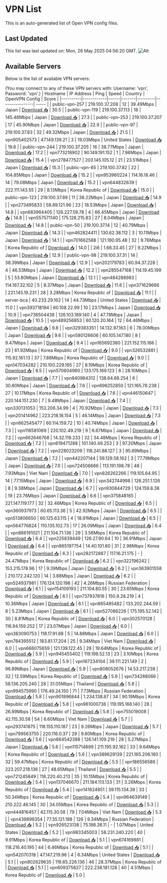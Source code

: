 # VPN List

This is an auto-generated list of Open VPN config files.

## Last Updated

This list was last updated on: Mon, 26 May 2025 04:56:20 GMT.
![Alt](https://repobeats.axiom.co/api/embed/186b98318ef1479477931607c1ad7d823f12451f.svg "Repobeats analytics image")

## Available Servers

Below is the list of available VPN servers:

(You may connect to any of these VPN servers with: Username: 'vpn', Password: 'vpn'.)
| Hostname | IP Address | Ping | Speed | Country | OpenVPN Config | Score |
|----------|------------|------|-------|---------|----------------| ----- |
| public-vpn-257 | 219.100.37.208 | 12 | 39.49Mbps | Japan | [Download 📥](./configs/server_0_JP.ovpn) | 30.5 |
| public-vpn-119 | 219.100.37.113 | 18 | 145.48Mbps | Japan | [Download 📥](./configs/server_1_JP.ovpn) | 27.3 |
| public-vpn-253 | 219.100.37.207 | 17 | 45.90Mbps | Japan | [Download 📥](./configs/server_2_JP.ovpn) | 22.9 |
| public-vpn-97 | 219.100.37.83 | 32 | 49.32Mbps | Japan | [Download 📥](./configs/server_3_JP.ovpn) | 21.5 |
| vpn905402573 | 47.149.139.21 | 3 | 19.03Mbps | United States | [Download 📥](./configs/server_4_US.ovpn) | 19.6 |
| public-vpn-244 | 219.100.37.205 | 16 | 38.77Mbps | Japan | [Download 📥](./configs/server_5_JP.ovpn) | 17.2 |
| vpn773218902 | 90.149.191.152 | 1 | 7.96Mbps | Japan | [Download 📥](./configs/server_6_JP.ovpn) | 15.4 |
| vpn278477527 | 203.145.105.12 | 21 | 23.51Mbps | Japan | [Download 📥](./configs/server_7_JP.ovpn) | 15.3 |
| public-vpn-65 | 219.100.37.82 | 22 | 104.85Mbps | Japan | [Download 📥](./configs/server_8_JP.ovpn) | 15.2 |
| vpn953960224 | 114.16.18.46 | 14 | 79.08Mbps | Japan | [Download 📥](./configs/server_9_JP.ovpn) | 15.2 |
| vpn644832639 | 222.111.143.55 | 29 | 8.13Mbps | Korea Republic of | [Download 📥](./configs/server_10_KR.ovpn) | 15.0 |
| public-vpn-123 | 219.100.37.89 | 11 | 38.22Mbps | Japan | [Download 📥](./configs/server_11_JP.ovpn) | 14.9 |
| vpn273495833 | 58.89.121.96 | 23 | 18.53Mbps | Japan | [Download 📥](./configs/server_12_JP.ovpn) | 14.8 |
| vpn683964405 | 126.227.59.78 | 4 | 66.45Mbps | Japan | [Download 📥](./configs/server_13_JP.ovpn) | 14.8 |
| vpn557571140 | 175.128.215.83 | 27 | 8.04Mbps | Japan | [Download 📥](./configs/server_14_JP.ovpn) | 14.8 |
| public-vpn-50 | 219.100.37.14 | 12 | 40.79Mbps | Japan | [Download 📥](./configs/server_15_JP.ovpn) | 14.3 |
| vpn462824411 | 130.62.38.112 | 3 | 10.11Mbps | Japan | [Download 📥](./configs/server_16_JP.ovpn) | 14.1 |
| vpn701662588 | 121.190.95.48 | 32 | 9.76Mbps | Korea Republic of | [Download 📥](./configs/server_17_KR.ovpn) | 14.0 |
| 2i6 | 1.66.33.45 | 27 | 9.22Mbps | Japan | [Download 📥](./configs/server_18_JP.ovpn) | 12.9 |
| public-vpn-98 | 219.100.37.31 | 14 | 38.39Mbps | Japan | [Download 📥](./configs/server_19_JP.ovpn) | 12.9 |
| vpn202179783 | 60.94.37.228 | 4 | 46.53Mbps | Japan | [Download 📥](./configs/server_20_JP.ovpn) | 12.2 |
| vpn285547168 | 114.19.45.199 | 5 | 53.80Mbps | Japan | [Download 📥](./configs/server_21_JP.ovpn) | 12.1 |
| vpn484288983 | 114.167.32.102 | 5 | 8.37Mbps | Japan | [Download 📥](./configs/server_22_JP.ovpn) | 11.6 |
| vpn371629666 | 221.145.19.231 | 28 | 3.28Mbps | Korea Republic of | [Download 📥](./configs/server_23_KR.ovpn) | 11.1 |
| server-bca | 40.233.29.162 | 14 | 44.73Mbps | United States | [Download 📥](./configs/server_24_US.ovpn) | 11.0 |
| vpn393718194 | 60.108.22.99 | 10 | 23.17Mbps | Japan | [Download 📥](./configs/server_25_JP.ovpn) | 10.9 |
| vpn736504438 | 126.103.189.140 | 4 | 47.78Mbps | Japan | [Download 📥](./configs/server_26_JP.ovpn) | 10.5 |
| vpn489256853 | 60.120.20.164 | 12 | 64.46Mbps | Japan | [Download 📥](./configs/server_27_JP.ovpn) | 9.8 |
| vpn329383351 | 14.132.97.163 | 6 | 78.00Mbps | Japan | [Download 📥](./configs/server_28_JP.ovpn) | 9.6 |
| vpn580126606 | 60.105.147.180 | 8 | 9.47Mbps | Japan | [Download 📥](./configs/server_29_JP.ovpn) | 9.4 |
| vpn165692380 | 221.152.115.166 | 23 | 61.92Mbps | Korea Republic of | [Download 📥](./configs/server_30_KR.ovpn) | 9.0 |
| vpn326532881 | 115.92.161.13 | 37 | 7.88Mbps | Korea Republic of | [Download 📥](./configs/server_31_KR.ovpn) | 9.0 |
| vpn147034282 | 210.100.229.165 | 27 | 8.19Mbps | Korea Republic of | [Download 📥](./configs/server_32_KR.ovpn) | 8.5 |
| vpn570604960 | 133.175.169.123 | 8 | 28.10Mbps | Japan | [Download 📥](./configs/server_33_JP.ovpn) | 7.7 |
| vpn840984312 | 138.64.66.254 | 6 | 30.80Mbps | Japan | [Download 📥](./configs/server_34_JP.ovpn) | 7.6 |
| vpn696252850 | 121.165.78.238 | 27 | 10.17Mbps | Korea Republic of | [Download 📥](./configs/server_35_KR.ovpn) | 7.6 |
| vpn446150647 | 220.144.151.230 | 7 | 9.48Mbps | Japan | [Download 📥](./configs/server_36_JP.ovpn) | 7.4 |
| vpn330131053 | 153.206.34.99 | 4 | 70.92Mbps | Japan | [Download 📥](./configs/server_37_JP.ovpn) | 7.3 |
| vpn201414962 | 223.218.18.154 | 5 | 46.14Mbps | Japan | [Download 📥](./configs/server_38_JP.ovpn) | 7.3 |
| vpn662545477 | 60.114.159.72 | 10 | 40.74Mbps | Japan | [Download 📥](./configs/server_39_JP.ovpn) | 7.3 |
| vpn116581069 | 220.102.49.219 | 9 | 6.67Mbps | Japan | [Download 📥](./configs/server_40_JP.ovpn) | 7.2 |
| vpn662646768 | 14.32.119.233 | 32 | 34.48Mbps | Korea Republic of | [Download 📥](./configs/server_41_KR.ovpn) | 7.2 |
| vpn619471288 | 101.140.49.253 | 3 | 97.20Mbps | Japan | [Download 📥](./configs/server_42_JP.ovpn) | 7.2 |
| vpn228023209 | 118.241.88.127 | 3 | 95.69Mbps | Japan | [Download 📥](./configs/server_43_JP.ovpn) | 7.2 |
| vpn442207144 | 59.129.58.162 | 3 | 77.79Mbps | Japan | [Download 📥](./configs/server_44_JP.ovpn) | 7.0 |
| vpn724506666 | 113.191.198.78 | 48 | 7.93Mbps | Viet Nam | [Download 📥](./configs/server_45_VN.ovpn) | 7.0 |
| vpn826262266 | 119.105.64.95 | 14 | 77.15Mbps | Japan | [Download 📥](./configs/server_46_JP.ovpn) | 6.9 |
| vpn342744998 | 126.251.1.126 | 8 | 9.38Mbps | Japan | [Download 📥](./configs/server_47_JP.ovpn) | 6.7 |
| vpn930844729 | 124.159.8.38 | 19 | 23.76Mbps | Japan | [Download 📥](./configs/server_48_JP.ovpn) | 6.6 |
| vpn375848165 | 221.147.119.177 | 32 | 32.46Mbps | Korea Republic of | [Download 📥](./configs/server_49_KR.ovpn) | 6.5 |
| vpn360937973 | 60.65.113.36 | 5 | 42.92Mbps | Japan | [Download 📥](./configs/server_50_JP.ovpn) | 6.5 |
| vpn513806650 | 60.125.63.115 | 4 | 18.91Mbps | Japan | [Download 📥](./configs/server_51_JP.ovpn) | 6.5 |
| vpn564776824 | 110.135.102.73 | 17 | 26.09Mbps | Japan | [Download 📥](./configs/server_52_JP.ovpn) | 6.4 |
| vpn886191021 | 211.104.71.136 | 29 | 3.56Mbps | Korea Republic of | [Download 📥](./configs/server_53_KR.ovpn) | 6.4 |
| vpn225839449 | 126.27.90.64 | 10 | 36.91Mbps | Japan | [Download 📥](./configs/server_54_JP.ovpn) | 6.4 |
| vpn865197754 | 14.40.101.80 | 31 | 2.98Mbps | Korea Republic of | [Download 📥](./configs/server_55_KR.ovpn) | 6.3 |
| vpn282172887 | 117.16.21.175 | - | 24.47Mbps | Korea Republic of | [Download 📥](./configs/server_56_KR.ovpn) | 6.2 |
| vpn322196242 | 153.215.178.96 | 17 | 9.39Mbps | Japan | [Download 📥](./configs/server_57_JP.ovpn) | 6.2 |
| vpn363901558 | 210.172.242.120 | 14 | 3.88Mbps | Japan | [Download 📥](./configs/server_58_JP.ovpn) | 6.2 |
| vpn524937981 | 176.124.120.198 | 42 | 4.26Mbps | Russian Federation | [Download 📥](./configs/server_59_RU.ovpn) | 6.1 |
| vpn154109193 | 211.104.80.55 | 30 | 23.65Mbps | Korea Republic of | [Download 📥](./configs/server_60_KR.ovpn) | 6.1 |
| vpn737937816 | 150.9.28.219 | 4 | 10.36Mbps | Japan | [Download 📥](./configs/server_61_JP.ovpn) | 6.1 |
| vpn865485482 | 133.202.244.59 | 8 | 5.23Mbps | Japan | [Download 📥](./configs/server_62_JP.ovpn) | 6.1 |
| vpn527086226 | 175.195.52.142 | 30 | 8.81Mbps | Korea Republic of | [Download 📥](./configs/server_63_KR.ovpn) | 6.0 |
| vpn302570128 | 116.94.159.252 | 17 | 23.07Mbps | Japan | [Download 📥](./configs/server_64_JP.ovpn) | 6.0 |
| vpn383090753 | 118.17.91.68 | 5 | 14.88Mbps | Japan | [Download 📥](./configs/server_65_JP.ovpn) | 6.0 |
| vpn784395512 | 183.81.17.204 | 25 | 9.34Mbps | Viet Nam | [Download 📥](./configs/server_66_VN.ovpn) | 6.0 |
| vpn666075659 | 121.139.122.45 | 28 | 19.64Mbps | Korea Republic of | [Download 📥](./configs/server_67_KR.ovpn) | 5.9 |
| vpn945455402 | 119.198.52.13 | 23 | 3.10Mbps | Korea Republic of | [Download 📥](./configs/server_68_KR.ovpn) | 5.9 |
| vpn167234104 | 39.111.221.149 | 2 | 96.89Mbps | Japan | [Download 📥](./configs/server_69_JP.ovpn) | 5.9 |
| vpn808052676 | 14.53.217.238 | 32 | 12.59Mbps | Korea Republic of | [Download 📥](./configs/server_70_KR.ovpn) | 5.9 |
| vpn734288066 | 58.136.205.240 | 28 | 31.05Mbps | Thailand | [Download 📥](./configs/server_71_TH.ovpn) | 5.8 |
| vpn994575990 | 176.49.24.150 | 71 | 7.73Mbps | Russian Federation | [Download 📥](./configs/server_72_RU.ovpn) | 5.8 |
| vpn901896844 | 1.234.138.87 | 34 | 90.19Mbps | Korea Republic of | [Download 📥](./configs/server_73_KR.ovpn) | 5.8 |
| vpn961000736 | 119.195.168.140 | 28 | 26.89Mbps | Korea Republic of | [Download 📥](./configs/server_74_KR.ovpn) | 5.8 |
| vpn755019008 | 42.115.30.58 | 54 | 6.60Mbps | Viet Nam | [Download 📥](./configs/server_75_VN.ovpn) | 5.7 |
| vpn293741875 | 118.155.110.187 | 23 | 9.26Mbps | Japan | [Download 📥](./configs/server_76_JP.ovpn) | 5.7 |
| vpn799563755 | 220.116.0.37 | 29 | 9.60Mbps | Korea Republic of | [Download 📥](./configs/server_77_KR.ovpn) | 5.6 |
| vpn664542388 | 126.141.109.219 | 28 | 5.27Mbps | Japan | [Download 📥](./configs/server_78_JP.ovpn) | 5.6 |
| vpn115714899 | 211.195.92.162 | 33 | 9.64Mbps | Korea Republic of | [Download 📥](./configs/server_79_KR.ovpn) | 5.6 |
| vpn389629139 | 221.165.206.160 | 32 | 59.47Mbps | Korea Republic of | [Download 📥](./configs/server_80_KR.ovpn) | 5.5 |
| vpn186556586 | 223.207.218.136 | 27 | 48.65Mbps | Thailand | [Download 📥](./configs/server_81_TH.ovpn) | 5.5 |
| vpn721245849 | 118.220.40.213 | 35 | 10.15Mbps | Korea Republic of | [Download 📥](./configs/server_82_KR.ovpn) | 5.4 |
| vpn137046670 | 211.184.113.133 | 31 | 3.26Mbps | Korea Republic of | [Download 📥](./configs/server_83_KR.ovpn) | 5.4 |
| vpn141624851 | 39.115.134.39 | 33 | 50.34Mbps | Korea Republic of | [Download 📥](./configs/server_84_KR.ovpn) | 5.4 |
| vpn964639149 | 210.222.46.145 | 30 | 34.05Mbps | Korea Republic of | [Download 📥](./configs/server_85_KR.ovpn) | 5.3 |
| vpn444816457 | 42.115.30.58 | 79 | 7.04Mbps | Viet Nam | [Download 📥](./configs/server_86_VN.ovpn) | 5.3 |
| vpn439899354 | 77.35.121.188 | 126 | 9.34Mbps | Russian Federation | [Download 📥](./configs/server_87_RU.ovpn) | 5.2 |
| vpn926523138 | 75.188.36.11 | - | 1.07Mbps | United States | [Download 📥](./configs/server_88_US.ovpn) | 5.2 |
| vpn983345003 | 58.231.240.220 | 40 | 9.91Mbps | Korea Republic of | [Download 📥](./configs/server_89_KR.ovpn) | 5.1 |
| vpn674169881 | 118.216.40.195 | 44 | 6.46Mbps | Korea Republic of | [Download 📥](./configs/server_90_KR.ovpn) | 5.1 |
| vpn542070318 | 47.147.219.96 | 4 | 6.34Mbps | United States | [Download 📥](./configs/server_91_US.ovpn) | 5.1 |
| vpn802629635 | 119.65.226.136 | 46 | 28.37Mbps | Korea Republic of | [Download 📥](./configs/server_92_KR.ovpn) | 5.1 |
| vpn609375827 | 222.238.181.128 | 40 | 4.51Mbps | Korea Republic of | [Download 📥](./configs/server_93_KR.ovpn) | 5.0 |
